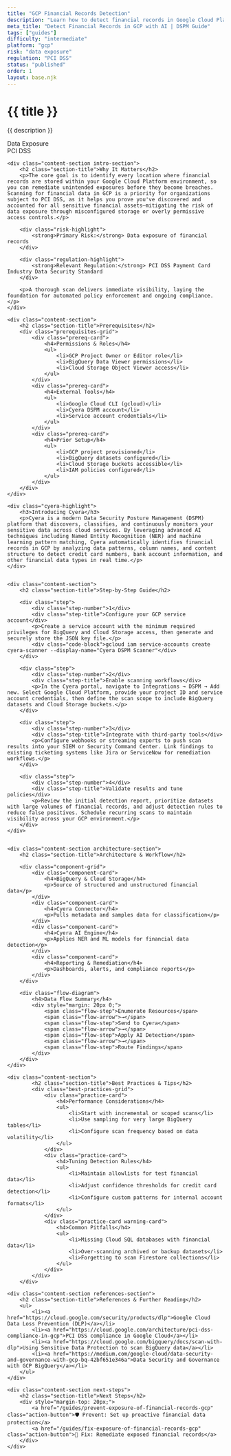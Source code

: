```yaml
---
title: "GCP Financial Records Detection"
description: "Learn how to detect financial records in Google Cloud Platform environments. Follow step-by-step guidance for PCI DSS compliance."
meta_title: "Detect Financial Records in GCP with AI | DSPM Guide"
tags: ["guides"]
difficulty: "intermediate"
platform: "gcp"
risk: "data exposure"
regulation: "PCI DSS"
status: "published"
order: 1
layout: base.njk
---
```


<div class="container">
    <div class="header">
        <h1>{{ title }}</h1>
        <p>{{ description }}</p>
        <div class="badge">Data Exposure</div>
        <div class="badge regulation">PCI DSS</div>
    </div>

    <div class="content-section intro-section">
        <h2 class="section-title">Why It Matters</h2>
        <p>The core goal is to identify every location where financial records are stored within your Google Cloud Platform environment, so you can remediate unintended exposures before they become breaches. Scanning for financial data in GCP is a priority for organizations subject to PCI DSS, as it helps you prove you've discovered and accounted for all sensitive financial assets—mitigating the risk of data exposure through misconfigured storage or overly permissive access controls.</p>
        
        <div class="risk-highlight">
            <strong>Primary Risk:</strong> Data exposure of financial records
        </div>
        
        <div class="regulation-highlight">
            <strong>Relevant Regulation:</strong> PCI DSS Payment Card Industry Data Security Standard
        </div>
        
        <p>A thorough scan delivers immediate visibility, laying the foundation for automated policy enforcement and ongoing compliance.</p>
    </div>

    <div class="content-section">
        <h2 class="section-title">Prerequisites</h2>
        <div class="prerequisites-grid">
            <div class="prereq-card">
                <h4>Permissions & Roles</h4>
                <ul>
                    <li>GCP Project Owner or Editor role</li>
                    <li>BigQuery Data Viewer permissions</li>
                    <li>Cloud Storage Object Viewer access</li>
                </ul>
            </div>
            <div class="prereq-card">
                <h4>External Tools</h4>
                <ul>
                    <li>Google Cloud CLI (gcloud)</li>
                    <li>Cyera DSPM account</li>
                    <li>Service account credentials</li>
                </ul>
            </div>
            <div class="prereq-card">
                <h4>Prior Setup</h4>
                <ul>
                    <li>GCP project provisioned</li>
                    <li>BigQuery datasets configured</li>
                    <li>Cloud Storage buckets accessible</li>
                    <li>IAM policies configured</li>
                </ul>
            </div>
        </div>
    </div>
	
    <div class="cyera-highlight">
        <h3>Introducing Cyera</h3>
        <p>Cyera is a modern Data Security Posture Management (DSPM) platform that discovers, classifies, and continuously monitors your sensitive data across cloud services. By leveraging advanced AI techniques including Named Entity Recognition (NER) and machine learning pattern matching, Cyera automatically identifies financial records in GCP by analyzing data patterns, column names, and content structure to detect credit card numbers, bank account information, and other financial data types in real time.</p>
    </div>
	

    <div class="content-section">
        <h2 class="section-title">Step-by-Step Guide</h2>
        
        <div class="step">
            <div class="step-number">1</div>
            <div class="step-title">Configure your GCP service account</div>
            <p>Create a service account with the minimum required privileges for BigQuery and Cloud Storage access, then generate and securely store the JSON key file.</p>
            <div class="code-block">gcloud iam service-accounts create cyera-scanner --display-name="Cyera DSPM Scanner"</div>
        </div>

        <div class="step">
            <div class="step-number">2</div>
            <div class="step-title">Enable scanning workflows</div>
            <p>In the Cyera portal, navigate to Integrations → DSPM → Add new. Select Google Cloud Platform, provide your project ID and service account credentials, then define the scan scope to include BigQuery datasets and Cloud Storage buckets.</p>
        </div>

        <div class="step">
            <div class="step-number">3</div>
            <div class="step-title">Integrate with third-party tools</div>
            <p>Configure webhooks or streaming exports to push scan results into your SIEM or Security Command Center. Link findings to existing ticketing systems like Jira or ServiceNow for remediation workflows.</p>
        </div>

        <div class="step">
            <div class="step-number">4</div>
            <div class="step-title">Validate results and tune policies</div>
            <p>Review the initial detection report, prioritize datasets with large volumes of financial records, and adjust detection rules to reduce false positives. Schedule recurring scans to maintain visibility across your GCP environment.</p>
        </div>
    </div>


    <div class="content-section architecture-section">
        <h2 class="section-title">Architecture & Workflow</h2>
        
        <div class="component-grid">
            <div class="component-card">
                <h4>BigQuery & Cloud Storage</h4>
                <p>Source of structured and unstructured financial data</p>
            </div>
            <div class="component-card">
                <h4>Cyera Connector</h4>
                <p>Pulls metadata and samples data for classification</p>
            </div>
            <div class="component-card">
                <h4>Cyera AI Engine</h4>
                <p>Applies NER and ML models for financial data detection</p>
            </div>
            <div class="component-card">
                <h4>Reporting & Remediation</h4>
                <p>Dashboards, alerts, and compliance reports</p>
            </div>
        </div>

        <div class="flow-diagram">
            <h4>Data Flow Summary</h4>
            <div style="margin: 20px 0;">
                <span class="flow-step">Enumerate Resources</span>
                <span class="flow-arrow">→</span>
                <span class="flow-step">Send to Cyera</span>
                <span class="flow-arrow">→</span>
                <span class="flow-step">Apply AI Detection</span>
                <span class="flow-arrow">→</span>
                <span class="flow-step">Route Findings</span>
            </div>
        </div>
    </div>

	<div class="content-section">
	        <h2 class="section-title">Best Practices & Tips</h2>
	        <div class="best-practices-grid">
	            <div class="practice-card">
	                <h4>Performance Considerations</h4>
	                <ul>
	                    <li>Start with incremental or scoped scans</li>
	                    <li>Use sampling for very large BigQuery tables</li>
	                    <li>Configure scan frequency based on data volatility</li>
	                </ul>
	            </div>
	            <div class="practice-card">
	                <h4>Tuning Detection Rules</h4>
	                <ul>
	                    <li>Maintain allowlists for test financial data</li>
	                    <li>Adjust confidence thresholds for credit card detection</li>
	                    <li>Configure custom patterns for internal account formats</li>
	                </ul>
	            </div>
	            <div class="practice-card warning-card">
	                <h4>Common Pitfalls</h4>
	                <ul>
	                    <li>Missing Cloud SQL databases with financial data</li>
	                    <li>Over-scanning archived or backup datasets</li>
	                    <li>Forgetting to scan Firestore collections</li>
	                </ul>
	            </div>
	        </div>
	    </div>

    <div class="content-section references-section">
        <h2 class="section-title">References & Further Reading</h2>
        <ul>
            <li><a href="https://cloud.google.com/security/products/dlp">Google Cloud Data Loss Prevention (DLP)</a></li>
            <li><a href="https://cloud.google.com/architecture/pci-dss-compliance-in-gcp">PCI DSS compliance in Google Cloud</a></li>
            <li><a href="https://cloud.google.com/bigquery/docs/scan-with-dlp">Using Sensitive Data Protection to scan BigQuery data</a></li>
            <li><a href="https://medium.com/google-cloud/data-security-and-governance-with-gcp-bq-42bf651e346a">Data Security and Governance with GCP BigQuery</a></li>
        </ul>
    </div>

    <div class="content-section next-steps">
        <h2 class="section-title">Next Steps</h2>
        <div style="margin-top: 20px;">
            <a href="/guides/prevent-exposure-of-financial-records-gcp" class="action-button">🛡️ Prevent: Set up proactive financial data protection</a>
            <a href="/guides/fix-exposure-of-financial-records-gcp" class="action-button">🔧 Fix: Remediate exposed financial records</a>
        </div>
    </div>
</div>